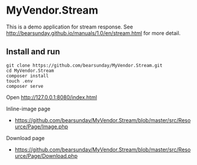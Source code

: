 # MyVendor.Stream

This is a demo application for stream response.
See http://bearsunday.github.io/manuals/1.0/en/stream.html for more detail.

## Install and run

    git clone https://github.com/bearsunday/MyVendor.Stream.git
    cd MyVendor.Stream
    composer install
    touch .env
    composer serve

Open http://127.0.0.1:8080/index.html

Inline-image page

 * https://github.com/bearsunday/MyVendor.Stream/blob/master/src/Resource/Page/Image.php

Download page

 * https://github.com/bearsunday/MyVendor.Stream/blob/master/src/Resource/Page/Download.php
